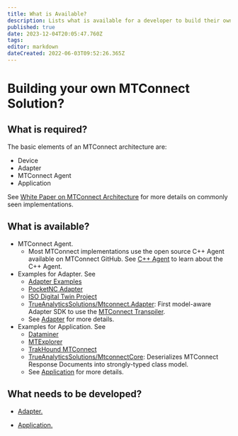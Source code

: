 ```yaml
---
title: What is Available?
description: Lists what is available for a developer to build their own MTConnect solution.
published: true
date: 2023-12-04T20:05:47.760Z
tags: 
editor: markdown
dateCreated: 2022-06-03T09:52:26.365Z
---
```


# Building your own MTConnect Solution?

## What is required?

The basic elements of an MTConnect architecture are:

- Device
- Adapter
- MTConnect Agent
- Application

See [White Paper on MTConnect Architecture](/Getting_Started_with_MTConnect_–_Architecture "wikilink") for more details on commonly seen implementations.


## What is available?

- MTConnect Agent.
  - Most MTConnect implementations use the open source C++ Agent available on MTConnect GitHub. See [C++ Agent](/C++_Agent "wikilink") to learn about the C++ Agent.
- Examples for Adapter. See
  - [Adapter Examples](https://github.com/mtconnect/adapter)
  - [PocketNC Adapter](https://github.com/mtconnect/PocketNC_adapter)
  - [ISO Digital Twin Project](https://github.com/mtconnect/iso_digital_twin_adapter)
  - [TrueAnalyticsSolutions/Mtconnect.Adapter](https://github.com/TrueAnalyticsSolutions/Mtconnect.Adapter): First model-aware Adapter SDK to use the [MTConnect Transpiler](/MTConnect-Transpiler "wikilinks").
  - See [Adapter](/MTConnect_Adapter "wikilink") for more details.
- Examples for Application. See
  - [Dataminer](https://github.com/mtconnect/dataminer)
  - [MTExplorer](https://github.com/mtconnect/mtexplorer)
  - [TrakHound MTConnect](https://github.com/TrakHound/MTConnect.NET)
  - [TrueAnalyticsSolutions/MtconnectCore](https://github.com/TrueAnalyticsSolutions/MtconnectCore): Deserializes MTConnect Response Documents into strongly-typed class model.
  - See [Application](/Application "wikilink") for more details.

## What needs to be developed?

- [Adapter.](/MTConnect_Adapter "wikilink")

- [Application.](/Application "wikilink")